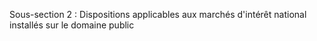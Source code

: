 Sous-section 2  :   Dispositions applicables aux marchés d'intérêt national installés sur le domaine public